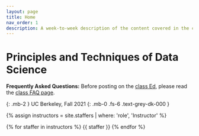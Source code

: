 ```yaml
---
layout: page
title: Home
nav_order: 1
description: A week-to-week description of the content covered in the course.
---
```


# Principles and Techniques of Data Science

<!-- ## Note: This page is under construction. Everything on this website is subject to change. -->

**Frequently Asked Questions:** Before posting on the [class Ed](https://edstem.org/us/courses/15436/), please read the [class FAQ page](https://ds100.org/sp22faq).

{: .mb-2 }
UC Berkeley, Fall 2021
{: .mb-0 .fs-6 .text-grey-dk-000 }

<div>

{% assign instructors = site.staffers | where: 'role', 'Instructor' %}
<div class="role">
  {% for staffer in instructors %}
  {{ staffer }}
  {% endfor %}

</div>

<ul>
<!-- <li><b>THIS PAGE IS UNDER CONSTRUCTION. Please don’t interpret anything on this website as truth until this warning is removed. </b></li>
<li>Please read our <a href="http://www.ds100.org/su21faq">course FAQ</a> before contacting staff with questions that might be answered there.</li>
<li>The <a href="{{ site.baseurl }}/syllabus">Syllabus</a> contains a detailed explanation of how each course component will work this summer, given that the course is being taught entirely online.</li>
<li>The scheduling of all weekly events is in the <a href="{{ site.baseurl }}/calendar">Calendar</a>.</li>
<li>The Zoom links for all live events are in <a href="https://piazza.com/class/kpcl6edmxuk3fg?cid=6">@6 on Piazza</a>.</li>
<li><strong>Note:</strong>The schedule of lectures and assignments is subject to change.</li>
</ul> -->

<br><br>

<!-- {% for module in site.modules %}
{{ module }}
{% endfor %} -->
